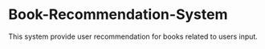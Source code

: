 # Book-Recommendation-System
This system provide user recommendation for books related to users input.
